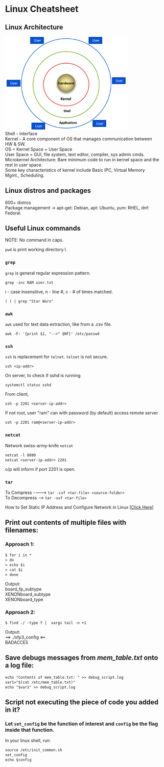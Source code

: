 # Linux Cheatsheet
## Linux Architecture
<img src="arch.png" width="400">\
Shell - interface\
Kernel - A core component of OS that manages communication between HW & SW.\
OS = Kernel Space + User Space\
User Space = GUI, file system, text editor, compiler, sys admin cmds.\
Microkernel Architecture: Bare minimum code to run in kernel space and the rest in user space.\
Some key characteristics of kernel include Basic IPC, Virtual Memory Mgmt., Scheduling.

## Linux distros and packages
600+ distros\
Package management -> apt-get: Debian, apt: Ubuntu, yum: RHEL, dnf: Fedora\

## Useful Linux commands
NOTE: No command in caps.

`pwd` is print working directory.\
### `grep`
`grep` is general regular expression pattern.
```
grep -inc RAM user.txt
```
i - case insensitive, n - line #, c - # of times matched.
```
( ) | grep "Star Wars"
```
### `awk`
`awk` used for text data extraction, like from a .csv file.
```
awk -F: '{print $1, "-->" $NF}' /etc/passwd
```
### `ssh`
`ssh` is replacement for `telnet`. `telnet` is not secure.
```
ssh <ip-addr>
```
On server, to check if sshd is running
```
systemctl status sshd
```
From client,
```
ssh -p 2201 <server-ip-addr>
```
If not root, user "ram" can with password (by default) access remote server
```
ssh -p 2201 ram@<server-ip-addr>
```
### `netcat`
Network swiss-army-knife `netcat`
```
netcat -l 8080
netcat <server-ip-addr> 2201
```
o/p will inform if port 2201 is open.
### `tar `
To Compress ----> `tar -cvf <tar-file> <source-folder>`\
To Decompress --> `tar -xvf <tar-file>`

How to Set Static IP Address and Configure Network in Linux [[Click Here](https://www.tecmint.com/set-add-static-ip-address-in-linux/)]

## Print out contents of multiple files with filenames:
### Approach 1:
```
$ for i in *
> do
> echo $i
> cat $i
> done
```
Output:\
board_fp_subtype\
XENONboard_subtype\
XENONboard_type

### Approach 2:
```
$ find ./ -type f |  xargs tail -n +1
```
Output:\
==> ./sfp3_config <==\
BADACCE5

## Save debugs messages from *mem_table.txt* onto a log file:
```
echo "Contents of mem_table.txt: " >> debug_script.log
var1="$(cat /etc/mem_table.txt)"
echo "$var1" >> debug_script.log
```

## Script not executing the piece of code you added in it?
### Let `set_config` be the function of interest and `config` be the flag inside that function.
In your linux shell, run:
```
source /etc/init_common.sh
set_config
echo $config
```
